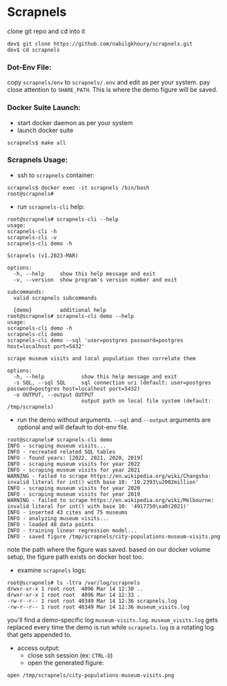 # Scrapnels
clone git repo and cd into it
```shell
dev$ git clone https://github.com/nabilgkhoury/scrapnels.git 
dev$ cd scrapnels
```

### Dot-Env File:
copy `scrapnels/env` to `scrapnels/.env` and edit as per your system. 
pay close attention to `SHARE_PATH`. This is where the demo figure will be saved.
### Docker Suite Launch:
- start docker daemon as per your system
- launch docker suite
```shell
scrapnels$ make all
```

### Scrapnels Usage:
- ssh to `scrapnels` container:
```shell
scrapnels$ docker exec -it scrapnels /bin/bash
root@scrapnels#
```
- run `scrapnels-cli` help:
```shell
root@scrapnels# scrapnels-cli --help
usage: 
scrapnels-cli -h
scrapnels-cli -v
scrapnels-cli demo -h

Scrapnels (v1.2023-MAR)

options:
  -h, --help     show this help message and exit
  -v, --version  show program's version number and exit

subcommands:
  valid scrapnels subcommands

  {demo}         additional help
root@scrapnels# scrapnels-cli demo --help
usage: 
scrapnels-cli demo -h
scrapnels-cli demo
scrapnels-cli demo --sql 'user=postgres password=postgres host=localhost port=5432'

scrape museum visits and local population then correlate them

options:
  -h, --help            show this help message and exit
  -s SQL, --sql SQL     sql connection uri (default: user=postgres password=postgres host=localhost port=5432)
  -o OUTPUT, --output OUTPUT
                        output path on local file system (default: /tmp/scrapnels)
```
- run the demo without arguments. `--sql` and `--output` arguments are optional and will default to dot-env file.
```shell
root@scrapnels# scrapnels-cli demo
INFO - scraping museum visits...
INFO - recreated related SQL tables
INFO - found years: [2022, 2021, 2020, 2019]
INFO - scraping museum visits for year 2022
INFO - scraping museum visits for year 2021
WARNING - failed to scrape https://en.wikipedia.org/wiki/Changsha: invalid literal for int() with base 10: '10.2393\u2002million'
INFO - scraping museum visits for year 2020
INFO - scraping museum visits for year 2019
WARNING - failed to scrape https://en.wikipedia.org/wiki/Melbourne: invalid literal for int() with base 10: '4917750\xa0(2021)'
INFO - inserted 43 cites and 75 museums
INFO - analyzing museum visits...
INFO - loaded 48 data points
INFO - training linear regression model...
INFO - saved figure /tmp/scrapnels/city-populations-museum-visits.png
```
note the path where the figure was saved. 
based on our docker volume setup, the figure path exists on docker host too.
- examine `scrapnels` logs:
```shell
root@scrapnels# ls -ltra /var/log/scrapnels
drwxr-xr-x 1 root root  4096 Mar 14 12:30 ..
drwxr-xr-x 1 root root  4096 Mar 14 12:33 .
-rw-r--r-- 1 root root 40349 Mar 14 12:36 scrapnels.log
-rw-r--r-- 1 root root 40349 Mar 14 12:36 museum_visits.log
```
you'll find a demo-specific log `museum-visits.log`.
`museum_visits.log` gets replaced every time the demo is run 
while `scrapnels.log` is a rotating log that gets appended to.

- access output:
    - close ssh session (ex: `CTRL-D`)
    - open the generated figure:
```shell
open /tmp/scrapnels/city-populations-museum-visits.png
```
